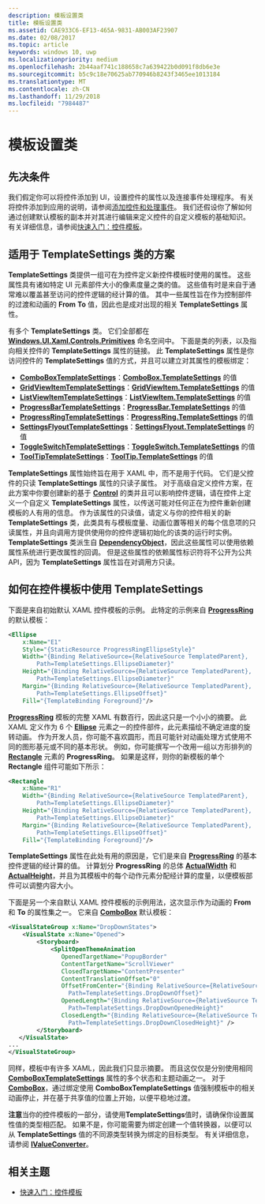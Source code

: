 ```yaml
---
description: 模板设置类
title: 模板设置类
ms.assetid: CAE933C6-EF13-465A-9831-AB003AF23907
ms.date: 02/08/2017
ms.topic: article
keywords: windows 10, uwp
ms.localizationpriority: medium
ms.openlocfilehash: 2b44aaf741c188658c7a639422b0d091f8db6e3e
ms.sourcegitcommit: b5c9c18e70625ab770946b8243f3465ee1013184
ms.translationtype: MT
ms.contentlocale: zh-CN
ms.lasthandoff: 11/29/2018
ms.locfileid: "7984487"
---
```

# <a name="template-settings-classes"></a>模板设置类


## <a name="prerequisites"></a>先决条件

我们假定你可以将控件添加到 UI，设置控件的属性以及连接事件处理程序。 有关将控件添加到应用的说明，请参阅[添加控件和处理事件](https://msdn.microsoft.com/library/windows/apps/mt228345)。 我们还假设你了解如何通过创建默认模板的副本并对其进行编辑来定义控件的自定义模板的基础知识。 有关详细信息，请参阅[快速入门：控件模板](https://msdn.microsoft.com/library/windows/apps/xaml/hh465374)。

## <a name="the-scenario-for-templatesettings-classes"></a>适用于 **TemplateSettings** 类的方案

**TemplateSettings** 类提供一组可在为控件定义新控件模板时使用的属性。 这些属性具有诸如特定 UI 元素部件大小的像素度量之类的值。 这些值有时是来自于通常难以覆盖甚至访问的控件逻辑的经计算的值。 其中一些属性旨在作为控制部件的过渡和动画的 **From** **To** 值，因此也是成对出现的相关 **TemplateSettings** 属性。

有多个 **TemplateSettings** 类。 它们全部都在 [**Windows.UI.Xaml.Controls.Primitives**](https://msdn.microsoft.com/library/windows/apps/br209818) 命名空间中。 下面是类的列表，以及指向相关控件的 **TemplateSettings** 属性的链接。 此 **TemplateSettings** 属性是你访问控件的 **TemplateSettings** 值的方式，并且可以建立对其属性的模板绑定：

-   [**ComboBoxTemplateSettings**](https://msdn.microsoft.com/library/windows/apps/br227752)：[**ComboBox.TemplateSettings**](https://msdn.microsoft.com/library/windows/apps/br209364) 的值
-   [**GridViewItemTemplateSettings**](https://msdn.microsoft.com/library/windows/apps/hh738499)：[**GridViewItem.TemplateSettings**](https://msdn.microsoft.com/library/windows/apps/hh738503) 的值
-   [**ListViewItemTemplateSettings**](https://msdn.microsoft.com/library/windows/apps/hh701948)：[**ListViewItem.TemplateSettings**](https://msdn.microsoft.com/library/windows/apps/br242923) 的值
-   [**ProgressBarTemplateSettings**](https://msdn.microsoft.com/library/windows/apps/br227856)：[**ProgressBar.TemplateSettings**](https://msdn.microsoft.com/library/windows/apps/br227537) 的值
-   [**ProgressRingTemplateSettings**](https://msdn.microsoft.com/library/windows/apps/hh702248)：[**ProgressRing.TemplateSettings**](https://msdn.microsoft.com/library/windows/apps/hh702581) 的值
-   [**SettingsFlyoutTemplateSettings**](https://msdn.microsoft.com/library/windows/apps/dn298721)：[**SettingsFlyout.TemplateSettings**](https://msdn.microsoft.com/library/windows/apps/dn252826) 的值
-   [**ToggleSwitchTemplateSettings**](https://msdn.microsoft.com/library/windows/apps/br209804)：[**ToggleSwitch.TemplateSettings**](https://msdn.microsoft.com/library/windows/apps/br209731) 的值
-   [**ToolTipTemplateSettings**](https://msdn.microsoft.com/library/windows/apps/br209813)：[**ToolTip.TemplateSettings**](https://msdn.microsoft.com/library/windows/apps/br227629) 的值

**TemplateSettings** 属性始终旨在用于 XAML 中，而不是用于代码。 它们是父控件的只读 **TemplateSettings** 属性的只读子属性。 对于高级自定义控件方案，在此方案中你要创建新的基于 [**Control**](https://msdn.microsoft.com/library/windows/apps/br209390) 的类并且可以影响控件逻辑，请在控件上定义一个自定义 **TemplateSettings** 属性，以传送可能对任何正在为控件重新创建模板的人有用的信息。 作为该属性的只读值，请定义与你的控件相关的新 **TemplateSettings** 类，此类具有与模板度量、动画位置等相关的每个信息项的只读属性，并且向调用方提供使用你的控件逻辑初始化的该类的运行时实例。 **TemplateSettings** 类派生自 [**DependencyObject**](https://msdn.microsoft.com/library/windows/apps/br242356)，因此这些属性可以使用依赖属性系统进行更改属性的回调。 但是这些属性的依赖属性标识符将不公开为公共 API，因为 **TemplateSettings** 属性旨在对调用方只读。

## <a name="how-to-use-templatesettings-in-a-control-template"></a>如何在控件模板中使用 **TemplateSettings**

下面是来自初始默认 XAML 控件模板的示例。 此特定的示例来自 [**ProgressRing**](https://msdn.microsoft.com/library/windows/apps/br227538) 的默认模板：

```xml
<Ellipse
    x:Name="E1"
    Style="{StaticResource ProgressRingEllipseStyle}"
    Width="{Binding RelativeSource={RelativeSource TemplatedParent}, 
        Path=TemplateSettings.EllipseDiameter}"
    Height="{Binding RelativeSource={RelativeSource TemplatedParent}, 
        Path=TemplateSettings.EllipseDiameter}"
    Margin="{Binding RelativeSource={RelativeSource TemplatedParent}, 
        Path=TemplateSettings.EllipseOffset}"
    Fill="{TemplateBinding Foreground}"/>
```

[**ProgressRing**](https://msdn.microsoft.com/library/windows/apps/br227538) 模板的完整 XAML 有数百行，因此这只是一个小小的摘要。 此 XAML 定义作为 6 个 [**Ellipse**](/uwp/api/Windows.UI.Xaml.Shapes.Ellipse) 元素之一的控件部件，此元素描绘不确定进度的旋转动画。 作为开发人员，你可能不喜欢圆形，而且可能针对动画处理方式使用不同的图形基元或不同的基本形状。 例如，你可能撰写一个改用一组以方形排列的[**Rectangle**](/uwp/api/Windows.UI.Xaml.Shapes.Rectangle) 元素的 **ProgressRing**。 如果是这样，则你的新模板的单个 **Rectangle** 组件可能如下所示：

```xml
<Rectangle
    x:Name="R1"
    Width="{Binding RelativeSource={RelativeSource TemplatedParent}, 
        Path=TemplateSettings.EllipseDiameter}"
    Height="{Binding RelativeSource={RelativeSource TemplatedParent}, 
        Path=TemplateSettings.EllipseDiameter}"
    Margin="{Binding RelativeSource={RelativeSource TemplatedParent}, 
        Path=TemplateSettings.EllipseOffset}"
    Fill="{TemplateBinding Foreground}"/>
```

**TemplateSettings** 属性在此处有用的原因是，它们是来自 [**ProgressRing**](https://msdn.microsoft.com/library/windows/apps/br227538) 的基本控件逻辑的经计算的值。 计算划分 **ProgressRing** 的总体 [**ActualWidth**](https://msdn.microsoft.com/library/windows/apps/br208709) 和 [**ActualHeight**](https://msdn.microsoft.com/library/windows/apps/br208707)，并且为其模板中的每个动作元素分配经计算的度量，以便模板部件可以调整内容大小。

下面是另一个来自默认 XAML 控件模板的示例用法，这次显示作为动画的 **From** 和 **To** 的属性集之一。 它来自 [**ComboBox**](https://msdn.microsoft.com/library/windows/apps/br209348) 默认模板：

```xml
<VisualStateGroup x:Name="DropDownStates">
    <VisualState x:Name="Opened">
        <Storyboard>
            <SplitOpenThemeAnimation
               OpenedTargetName="PopupBorder"
               ContentTargetName="ScrollViewer"
               ClosedTargetName="ContentPresenter"
               ContentTranslationOffset="0"
               OffsetFromCenter="{Binding RelativeSource={RelativeSource TemplatedParent}, 
                 Path=TemplateSettings.DropDownOffset}"
               OpenedLength="{Binding RelativeSource={RelativeSource TemplatedParent}, 
                 Path=TemplateSettings.DropDownOpenedHeight}"
               ClosedLength="{Binding RelativeSource={RelativeSource TemplatedParent},
                 Path=TemplateSettings.DropDownClosedHeight}" />
        </Storyboard>
   </VisualState>
...
</VisualStateGroup>
```

同样，模板中有许多 XAML，因此我们只显示摘要。 而且这仅仅是分别使用相同 [**ComboBoxTemplateSettings**](https://msdn.microsoft.com/library/windows/apps/br227752) 属性的多个状态和主题动画之一。 对于 [**ComboBox**](https://msdn.microsoft.com/library/windows/apps/br209348)，通过绑定使用 **ComboBoxTemplateSettings** 值强制模板中的相关动画停止，并在基于共享值的位置上开始，以便平稳地过渡。

**注意**当你的控件模板的一部分，请使用**TemplateSettings**值时，请确保你设置属性值的类型相匹配。 如果不是，你可能需要为绑定创建一个值转换器，以便可以从 **TemplateSettings** 值的不同源类型转换为绑定的目标类型。 有关详细信息，请参阅 [**IValueConverter**](https://msdn.microsoft.com/library/windows/apps/br209903)。

## <a name="related-topics"></a>相关主题

* [快速入门：控件模板](https://msdn.microsoft.com/library/windows/apps/xaml/hh465374)

